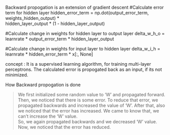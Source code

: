Backward propogation is an extension of gradient descent
#Calculate error term for hidden layer
hidden_error_term = np.dot(output_error_term, weights_hidden_output) * \
                    hidden_layer_output * (1 - hidden_layer_output)

#Calculate change in weights for hidden layer to output layer
delta_w_h_o = learnrate * output_error_term * hidden_layer_output

#Calculate change in weights for input layer to hidden layer
delta_w_i_h = learnrate * hidden_error_term * x[:, None]

concept :
    It is a supervised learning algorithm, for training multi-layer perceptrons.
    The calculated error is propogated back as an input, if its not minimized.
    
How Backward propogation is done
> We first initialized some random value to ‘W’ and propagated forward.
> Then, we noticed that there is some error. To reduce that error, we propagated backwards and increased the value of ‘W’.
> After that, also we noticed that the error has increased. We came to know that, we can’t increase the ‘W’ value.  
> So, we again propagated backwards and we decreased ‘W’ value.
> Now, we noticed that the error has reduced.
